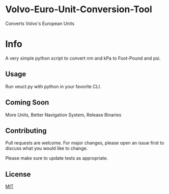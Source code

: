 # Volvo-Euro-Unit-Conversion-Tool
Converts Volvo's European Units

# Info

A very simple python script to convert nm and kPa to Foot-Pound and psi.

## Usage

Run veuct.py with python in your favorite CLI.

## Coming Soon

More Units, Better Navigation System, Release Binaries

## Contributing
Pull requests are welcome. For major changes, please open an issue first to discuss what you would like to change.

Please make sure to update tests as appropriate.

## License
[MIT](https://choosealicense.com/licenses/mit/)

